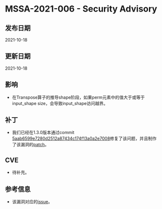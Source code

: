# MSSA-2021-006 - Security Advisory

## 发布日期

2021-10-18

## 更新日期

2021-10-18

## 影响

- 在Transpose算子的推导shape阶段，如果perm元素中的值大于或等于input_shape size，会导致input_shape访问越界。

## 补丁

- 我们已经在1.3.0版本通过commit [5aab6599e7280d2512a87434c174f13a0a2e7008](https://gitee.com/mindspore/mindspore/commit/5aab6599e7280d2512a87434c174f13a0a2e7008)修复了该问题，并且制作了该漏洞的[patch](../cve_patch/mssa-2021-006.patch)。

## CVE

- 待补充。

## 参考信息

- 该漏洞对应的[issue](https://gitee.com/mindspore/mindspore/issues/I3SE2J)。
